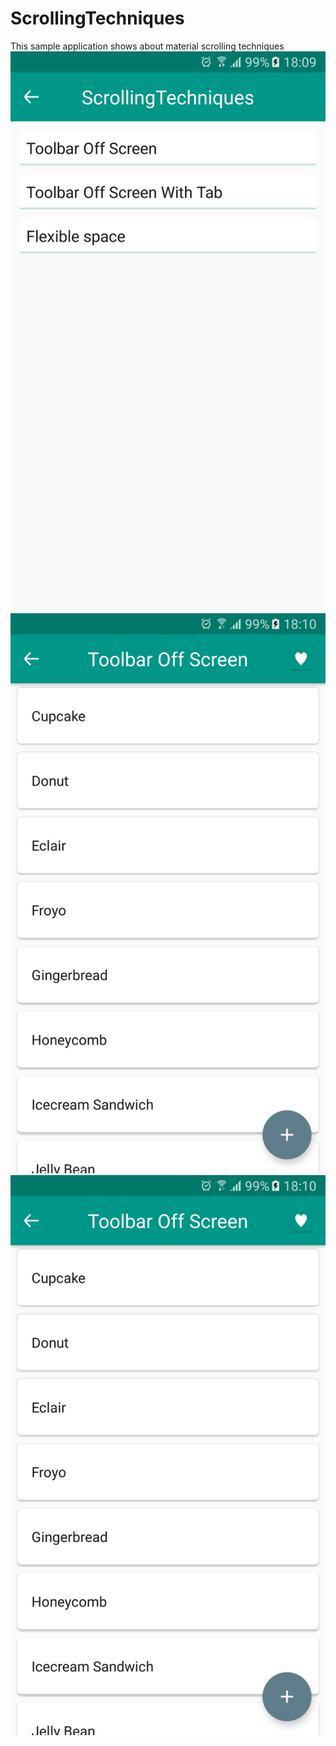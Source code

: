 # ScrollingTechniques
This sample application shows about material scrolling techniques
![alt tag](https://github.com/ananth10/ScrollingTechniques/blob/master/screen1.png)
![alt tag](https://github.com/ananth10/ScrollingTechniques/blob/master/screen2.png)
![alt tag](https://github.com/ananth10/ScrollingTechniques/blob/master/screen2.png)
